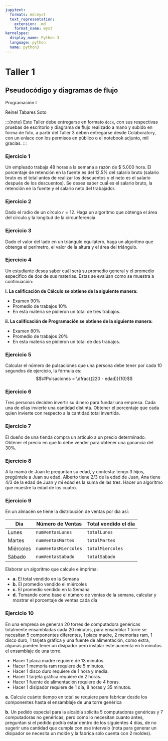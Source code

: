 ```yaml
---
jupytext:
  formats: md:myst
  text_representation:
    extension: .md
    format_name: myst
kernelspec:
  display_name: Python 3
  language: python
  name: python3
---
```


# Taller 1

## Pseudocódigo y diagramas de flujo
Programación I

Reinel Tabares Soto

:::{note}
Este Taller debe entregarse en formato `docx`, con sus respectivas pruebas de escritorio y diagrama de flujo realizado a mano y subido en forma de foto, a partir del Taller 3 deben entregarse desde Colaboratory, con un enlace con los permisos en público o el notebook adjunto, mil gracias.
:::

### Ejercicio 1
Un empleado trabaja $48$ horas a la semana a razón de $ $5.000$ hora. El porcentaje de retención en la fuente es del $12.5\%$ del salario bruto (salario bruto es el total antes de realizar los descuentos y el neto es el salario después de los descuentos). Se desea saber cuál es el salario bruto, la retención en la fuente y el salario neto del trabajador. 

### Ejercicio 2
Dado el radio de un círculo $r=12$. Haga un algoritmo que obtenga el área del círculo y la longitud de la circunferencia. 

### Ejercicio 3
Dado el valor del lado en un triángulo equilátero, haga un algoritmo que obtenga el perímetro, el valor de la altura y el área del triángulo.

### Ejercicio 4
Un estudiante desea saber cuál será su promedio general y el promedio específico de dos de sus materias. Estas se evalúan como se muestra a continuación:

  **i. La calificación de Cálculo se obtiene de la siguiente manera:**
  - Examen 90%
  - Promedio de trabajos 10%
  - En esta materia se pidieron un total de tres trabajos.

  **ii. La calificación de Programación se obtiene de la siguiente manera:**
  - Examen 80%
  - Promedio de trabajos 20%
  - En esta materia se pidieron un total de dos trabajos.

### Ejercicio 5

Calcular el número de pulsaciones que una persona debe tener por cada $10$ segundos de ejercicio, la fórmula es:
$$\#Pulsaciones = \dfrac{(220 - edad)}{10}$$

### Ejercicio 6
Tres personas deciden invertir su dinero para fundar una empresa. Cada una de ellas invierte una cantidad distinta. Obtener el porcentaje que cada quien invierte con respecto a la cantidad total invertida.

### Ejercicio 7
El dueño de una tienda compra un artículo a un precio determinado. Obtener el precio en que lo debe vender para obtener una ganancia del 30%.

### Ejercicio 8
A la mamá de Juan le preguntan su edad, y contesta: tengo $3$ hijos, pregúntele a Juan su edad. Alberto tiene $2/3$ de la edad de Juan, Ana tiene $4/3$ de la edad de Juan y mi edad es la suma de las tres. Hacer un algoritmo que muestre la edad de los cuatro.

### Ejercicio 9
En un almacén se tiene la distribución de ventas por día así:

Dia | Número de Ventas | Total vendido el día |
|----------|----------|----------|
| Lunes    | `numVentasLunes`   | `totalLunes`   |
| Martes    | `numVentasMartes` | `totalMartes`   |
| Miércoles    | `numVentasMiercoles`   | `totalMiercoles`   |
| Sábado | `numVentasSabado` | `totalSabado` |

Elaborar un algoritmo que calcule e imprima:

  - **a.** El total vendido en la Semana
  - **b.** El promedio vendido el miércoles
  - **c.** El promedio vendido en la Semana
  - **d.** Tomando como base el número de ventas de la semana, calcular y mostrar el porcentaje de ventas cada día

### Ejercicio 10

En una empresa se generan 20 torres de computadora genéricas totalmente ensambladas cada 20 minutos, para ensamblar 1 torre se necesitan 5 componentes diferentes, 1 placa madre, 2 memorias ram, 1 disco duro, 1 tarjeta gráfica y una fuente de alimentación, como extra, algunas pueden tener un disipador pero instalar este aumenta en 5 minutos el ensamblaje de una torre.

  - Hacer 1 placa madre requiere de 13 minutos.
  - Hacer 1 memoria ram requiere de 5 minutos.
  - Hacer 1 disco duro requiere de 1 hora y media.
  - Hacer 1 tarjeta gráfica requiere de 2 horas.
  - Hacer 1 fuente de alimentación requiere de 4 horas.
  - Hacer 1 disipador requiere de 1 día, 8 horas y 35 minutos.


**a.** Calcule cuánto tiempo en total se requiere para fabricar desde los componentes hasta el ensamblaje de una torre genérica

**b.** Un pedido especial para la alcaldía solicita 5 computadoras genéricas y 7 computadoras no genéricas, pero como lo necesitan cuanto antes, preguntan si el pedido podría estar dentro de los siguientes 4 días, de no sugerir una cantidad que cumpla con ese intervalo (nota para generar un disipador se necesita un molde y la fabrica solo cuenta con 2 moldes).









